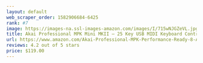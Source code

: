 ```yaml
---
layout: default 
﻿web_scraper_order: 1582906684-6425
rank: #7
image: https://images-na.ssl-images-amazon.com/images/I/715wNJGZeVL.jpg
title: Akai Professional MPK Mini MKII – 25 Key USB MIDI Keyboard Controller With 8 Drum Pads, 8…
url: https://www.amazon.com/Akai-Professional-MPK-Performance-Ready-8-Assignable/dp/B00IJ6QAO2/ref=zg_mw_musical-instruments_7?_encoding=UTF8&psc=1&refRID=8WS11NK2AYWPF8KSMPEX
reviews: 4.2 out of 5 stars
price: $119.00 
---
```

